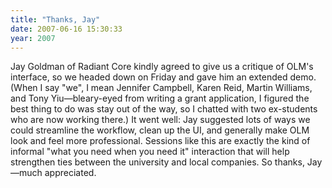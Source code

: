 ```yaml
---
title: "Thanks, Jay"
date: 2007-06-16 15:30:33
year: 2007
---
```

Jay Goldman of Radiant Core kindly agreed to give us a critique of OLM's interface, so we headed down on Friday and gave him an extended demo.  (When I say "we", I mean Jennifer Campbell, Karen Reid, Martin Williams, and Tony Yiu—bleary-eyed from writing a grant application, I figured the best thing to do was stay out of the way, so I chatted with two ex-students who are now working there.)  It went well: Jay suggested lots of ways we could streamline the workflow, clean up the UI, and generally make OLM look and feel more professional.  Sessions like this are exactly the kind of informal "what you need when you need it" interaction that will help strengthen ties between the university and local companies. So thanks, Jay—much appreciated.
